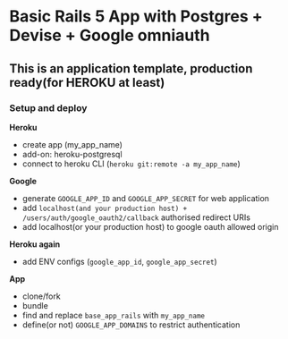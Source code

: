 # Basic Rails 5 App with Postgres + Devise + Google omniauth

## This is an application template, production ready(for HEROKU at least)

### Setup and deploy
**Heroku**
 - create app (my_app_name)
 - add-on: heroku-postgresql
 - connect to heroku CLI (`heroku git:remote -a my_app_name`)

**Google**
 - generate `GOOGLE_APP_ID` and `GOOGLE_APP_SECRET` for web application
 - add `localhost(and your production host) + /users/auth/google_oauth2/callback` authorised redirect URIs
 - add localhost(or your production host) to google oauth allowed origin

**Heroku again**
 - add ENV configs (`google_app_id`, `google_app_secret`)

**App**
 - clone/fork
 - bundle
 - find and replace `base_app_rails` with `my_app_name`
 - define(or not) `GOOGLE_APP_DOMAINS` to restrict authentication
